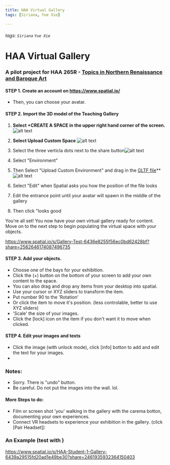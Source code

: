 ```yaml
---
title: HAA Virtual Gallery
tags: [Siriana, Yue Xie]

---
```


###### tags: `Siriana` `Yue Xie`

# HAA Virtual Gallery

### A pilot project for HAA 265R - [Topics in Northern Renaissance and Baroque Art](https://haa.fas.harvard.edu/classes/haa-265-topics-northern-renaissance-and-baroque-art) 

#### STEP 1. Create an account on https://www.spatial.io/ 
- Then, you can choose your avatar.


#### STEP 2. Import the 3D model of the Teaching Gallery

1. **Select +CREATE A SPACE in the upper right hand corner of the screen.**
![alt text](https://files.slack.com/files-pri/T0HTW3H0V-F055AH8MEUF/screenshot_2023-05-01_at_3.43.18_pm.png?pub_secret=9a9c2fe894)







2. **Select Upload Custom Space**
![alt text](https://files.slack.com/files-pri/T0HTW3H0V-F056EQ5UX88/screenshot_2023-05-01_at_3.43.22_pm.png?pub_secret=1214560035)
3. Select the three verticla dots next to the share button![alt text](https://files.slack.com/files-pri/T0HTW3H0V-F055R3K4N66/screenshot_2023-05-01_at_3.41.01_pm.png?pub_secret=4eedf5e6b3)
4. Select "Environment"
5. Then Select "Upload Custom Environment" and drag in the [GLTF file](https://drive.google.com/drive/folders/1dC6_J1f7bTpDIOOWEa4rDXi1C-lZjUnW?usp=sharing)** ![alt text](https://files.slack.com/files-pri/T0HTW3H0V-F055JF619SS/screenshot_2023-05-01_at_3.43.37_pm.png?pub_secret=a365a881ef)
7. Select "Edit" when Spatial asks you how the position of the file looks 
8. Edit the entrance point until your avatar will spawn in the middle of the gallery
9. Then click "looks good

You're all set! You now have your own virtual gallery ready for content. Move on to the next step to begin populating the virtual space with your objects. 

https://www.spatial.io/s/Gallery-Test-6436e8255f56ec0bd62428bf?share=2582646174087496735

#### STEP 3. Add your objects.
- Choose one of the bays for your exhibition.
- Click the (+) button on the bottom of your screen to add your own content to the space. 
- You can also drag and drop any items from your desktop into spatial. 
- Use your cursor or XYZ sliders to transform the item. 
- Put number 90 to the 'Rotation'
- Or click the item to move it's position. (less controlable, better to use XYZ sliders)
- 'Scale' the size of your images.
- Click the [lock] icon on the item if you don't want it to move when clicked. 


#### STEP 4. Edit your images and texts
- Click the image (with unlock mode), click [info] botton to add and edit the text for your images.
-



### Notes:
- Sorry. There is "undo" button.
- Be careful. Do not put the images into the wall. lol.



#### More Steps to do:
- Film or screen shot 'you' walking in the gallery with the carema botton, documenting your own experiences.
- Connect VR headsets to experience your exhibition in the gallery. (click [Pair Headset])


### An Example (test with )
https://www.spatial.io/s/HAA-Student-1-Gallery-6439a29515fd20ad1e49be30?share=2461935932364150403